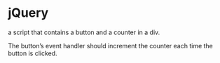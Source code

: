 # jQuery

a script that contains a button and a counter in a div. 

The button’s event handler should increment the counter each time the button is clicked.

